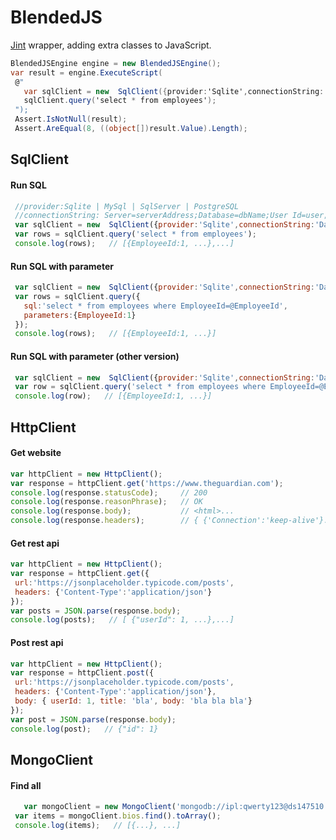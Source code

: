 # BlendedJS

[Jint](https://github.com/sebastienros/jint) wrapper, adding extra classes to JavaScript.

 ```cs
 BlendedJSEngine engine = new BlendedJSEngine();
 var result = engine.ExecuteScript(
  @"
    var sqlClient = new  SqlClient({provider:'Sqlite',connectionString:'Data Source = chinook.db;'});
    sqlClient.query('select * from employees');
  ");
  Assert.IsNotNull(result);
  Assert.AreEqual(8, ((object[])result.Value).Length);
```

                
 ## SqlClient
 #### Run SQL
 ```javascript
  //provider:Sqlite | MySql | SqlServer | PostgreSQL
  //connectionString: Server=serverAddress;Database=dbName;User Id=user; Password=pass;
  var sqlClient = new  SqlClient({provider:'Sqlite',connectionString:'Data Source = chinook.db;'});
  var rows = sqlClient.query('select * from employees');
  console.log(rows);   // [{EmployeeId:1, ...},...]
```

 #### Run SQL with parameter
 ```javascript
  var sqlClient = new  SqlClient({provider:'Sqlite',connectionString:'Data Source = chinook.db;'});
  var rows = sqlClient.query({
    sql:'select * from employees where EmployeeId=@EmployeeId', 
    parameters:{EmployeeId:1}
  });
  console.log(rows);   // [{EmployeeId:1, ...}]
```

 #### Run SQL with parameter (other version)
 ```javascript
  var sqlClient = new  SqlClient({provider:'Sqlite',connectionString:'Data Source = chinook.db;'});
  var row = sqlClient.query('select * from employees where EmployeeId=@EmployeeId', {EmployeeId:1});
  console.log(row);   // [{EmployeeId:1, ...}]
```

 ## HttpClient
 #### Get website
 ```javascript
 var httpClient = new HttpClient();
 var response = httpClient.get('https://www.theguardian.com');
 console.log(response.statusCode);     // 200
 console.log(response.reasonPhrase);   // OK
 console.log(response.body);           // <html>...
 console.log(response.headers);        // { {'Connection':'keep-alive'}...}
```

#### Get rest api
 ```javascript
 var httpClient = new HttpClient();
 var response = httpClient.get({
  url:'https://jsonplaceholder.typicode.com/posts',
  headers: {'Content-Type':'application/json'}
 });
 var posts = JSON.parse(response.body);
 console.log(posts);   // [ {"userId": 1, ...},...]
```

#### Post rest api
 ```javascript
 var httpClient = new HttpClient();
 var response = httpClient.post({
  url:'https://jsonplaceholder.typicode.com/posts',
  headers: {'Content-Type':'application/json'},
  body: { userId: 1, title: 'bla', body: 'bla bla bla'}
 });
 var post = JSON.parse(response.body);
 console.log(post);   // {"id": 1}
```

 ## MongoClient
 #### Find all
 ```javascript
 	var mongoClient = new MongoClient('mongodb://ipl:qwerty123@ds147510.mlab.com:47510/heroku_rgzrhk40');
  var items = mongoClient.bios.find().toArray();
  console.log(items);   // [{...}, ...]
```



